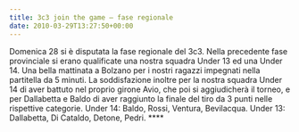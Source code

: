 ```yaml
---
title: 3c3 join the game – fase regionale
date: 2010-03-29T13:27:50+00:00
---
```

Domenica 28 si è disputata la fase regionale del 3c3. Nella precedente fase provinciale si erano qualificate una nostra squadra Under 13 ed una Under 14. Una bella mattinata a Bolzano per i nostri ragazzi impegnati nella partitella da 5 minuti. La soddisfazione inoltre per la nostra squadra Under 14 di aver battuto nel proprio girone Avio, che poi si aggiudicherà il torneo, e per Dallabetta e Baldo di aver raggiunto la finale del tiro da 3 punti nelle rispettive categorie. Under 14: Baldo, Rossi, Ventura, Bevilacqua. Under 13: Dallabetta, Di Cataldo, Detone, Pedri. \*\*\*\*